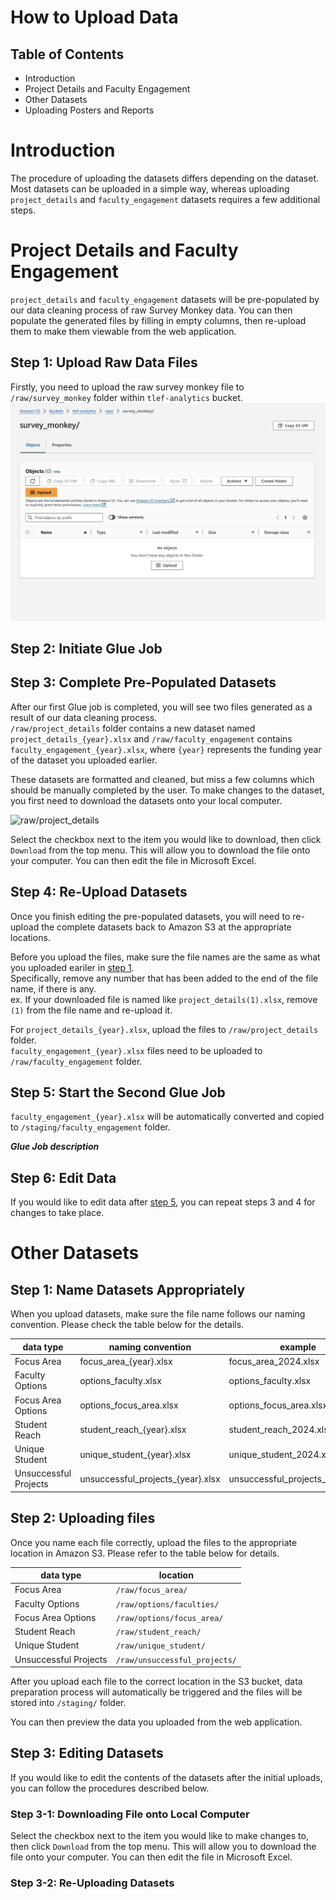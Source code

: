 # How to Upload Data

## Table of Contents
- Introduction
- Project Details and Faculty Engagement
- Other Datasets
- Uploading Posters and Reports

# Introduction
The procedure of uploading the datasets differs depending on the dataset.\
Most datasets can be uploaded in a simple way, whereas uploading `project_details` and `faculty_engagement` datasets requires a few additional steps.

# Project Details and Faculty Engagement
`project_details` and `faculty_engagement` datasets will be pre-populated by our data cleaning process of raw Survey Monkey data. You can then populate the generated files by filling in empty columns, then re-upload them to make them viewable from the web application.

## Step 1: Upload Raw Data Files
Firstly, you need to upload the raw survey monkey file to `/raw/survey_monkey` folder within `tlef-analytics` bucket.
![Raw Survey Monkey Folder](./images/raw-sm-folder.jpeg)

## Step 2: Initiate Glue Job

## Step 3: Complete Pre-Populated Datasets
After our first Glue job is completed, you will see two files generated as a result of our data cleaning process.\
`/raw/project_details` folder contains a new dataset named `project_details_{year}.xlsx` and `/raw/faculty_engagement` contains `faculty_engagement_{year}.xlsx`, where `{year}` represents the funding year of the dataset you uploaded earlier.

These datasets are formatted and cleaned, but miss a few columns which should be manually completed by the user. To make changes to the dataset, you first need to download the datasets onto your local computer.

![raw/project_details]()

Select the checkbox next to the item you would like to download, then click `Download` from the top menu. This will allow you to download the file onto your computer. You can then edit the file in Microsoft Excel.

## Step 4: Re-Upload Datasets
Once you finish editing the pre-populated datasets, you will need to re-upload the complete datasets back to Amazon S3 at the appropriate locations.

Before you upload the files, make sure the file names are the same as what you uploaded eariler in [step 1](#step-1-upload-raw-data-files).\
Specifically, remove any number that has been added to the end of the file name, if there is any.\
ex. If your downloaded file is named like `project_details(1).xlsx`, remove `(1)` from the file name and re-upload it.

For `project_details_{year}.xlsx`, upload the files to `/raw/project_details` folder.\
`faculty_engagement_{year}.xlsx` files need to be uploaded to `/raw/faculty_engagement` folder.

## Step 5: Start the Second Glue Job
`faculty_engagement_{year}.xlsx` will be automatically converted and copied to `/staging/faculty_engagement` folder. 

***Glue Job description***

## Step 6: Edit Data
If you would like to edit data after [step 5](#step-5-start-the-second-glue-job), you can repeat steps 3 and 4 for changes to take place. 

# Other Datasets
## Step 1: Name Datasets Appropriately
When you upload datasets, make sure the file name follows our naming convention. Please check the table below for the details.

| data type | naming convention | example |
| --------- | ----------------- | ------- |
| Focus Area | focus_area_{year}.xlsx | focus_area_2024.xlsx |
| Faculty Options | options_faculty.xlsx | options_faculty.xlsx |
| Focus Area Options | options_focus_area.xlsx | options_focus_area.xlsx |
| Student Reach | student_reach_{year}.xlsx | student_reach_2024.xlsx |
| Unique Student | unique_student_{year}.xlsx | unique_student_2024.xlsx |
| Unsuccessful Projects | unsuccessful_projects_{year}.xlsx | unsuccessful_projects_2024.xlsx |

## Step 2: Uploading files
Once you name each file correctly, upload the files to the appropriate location in Amazon S3. Please refer to the table below for details.

| data type | location |
| --------- | -------- |
| Focus Area | `/raw/focus_area/` |
| Faculty Options | `/raw/options/faculties/` |
| Focus Area Options | `/raw/options/focus_area/` | 
| Student Reach | `/raw/student_reach/` |
| Unique Student | `/raw/unique_student/` | 
| Unsuccessful Projects | `/raw/unsuccessful_projects/` |

After you upload each file to the correct location in the S3 bucket, data preparation process will automatically be triggered and the files will be stored into `/staging/` folder.

You can then preview the data you uploaded from the web application.

## Step 3: Editing Datasets
If you would like to edit the contents of the datasets after the initial uploads, you can follow the procedures described below.

### Step 3-1: Downloading File onto Local Computer
Select the checkbox next to the item you would like to make changes to, then click `Download` from the top menu. This will allow you to download the file onto your computer. You can then edit the file in Microsoft Excel.

### Step 3-2: Re-Uploading Datasets


